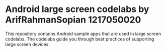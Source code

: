 Android large screen codelabs by ArifRahmanSopian 1217050020
=============================

This repository contains Android sample apps that are used in large screen codelabs. The codelabs guide you through best practices of supporting large screen devices.
